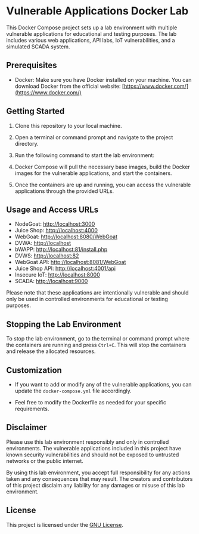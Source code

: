 # Vulnerable Applications Docker Lab

This Docker Compose project sets up a lab environment with multiple vulnerable applications for educational and testing purposes. The lab includes various web applications, API labs, IoT vulnerabilities, and a simulated SCADA system.

## Prerequisites

- Docker: Make sure you have Docker installed on your machine. You can download Docker from the official website: [https://www.docker.com/](https://www.docker.com/)

## Getting Started

1. Clone this repository to your local machine.

2. Open a terminal or command prompt and navigate to the project directory.

3. Run the following command to start the lab environment:


4. Docker Compose will pull the necessary base images, build the Docker images for the vulnerable applications, and start the containers.

5. Once the containers are up and running, you can access the vulnerable applications through the provided URLs.

## Usage and Access URLs

- NodeGoat: [http://localhost:3000](http://localhost:3000)
- Juice Shop: [http://localhost:4000](http://localhost:4000)
- WebGoat: [http://localhost:8080/WebGoat](http://localhost:8080/WebGoat)
- DVWA: [http://localhost](http://localhost)
- bWAPP: [http://localhost:81/install.php](http://localhost:81/install.php)
- DVWS: [http://localhost:82](http://localhost:82)
- WebGoat API: [http://localhost:8081/WebGoat](http://localhost:8081/WebGoat)
- Juice Shop API: [http://localhost:4001/api](http://localhost:4001/api)
- Insecure IoT: [http://localhost:8000](http://localhost:8000)
- SCADA: [http://localhost:9000](http://localhost:9000)

Please note that these applications are intentionally vulnerable and should only be used in controlled environments for educational or testing purposes.

## Stopping the Lab Environment

To stop the lab environment, go to the terminal or command prompt where the containers are running and press `Ctrl+C`. This will stop the containers and release the allocated resources.

## Customization

- If you want to add or modify any of the vulnerable applications, you can update the `docker-compose.yml` file accordingly.

- Feel free to modify the Dockerfile as needed for your specific requirements.

## Disclaimer

Please use this lab environment responsibly and only in controlled environments. The vulnerable applications included in this project have known security vulnerabilities and should not be exposed to untrusted networks or the public internet.

By using this lab environment, you accept full responsibility for any actions taken and any consequences that may result. The creators and contributors of this project disclaim any liability for any damages or misuse of this lab environment.

## License

This project is licensed under the [GNU License](LICENSE).
